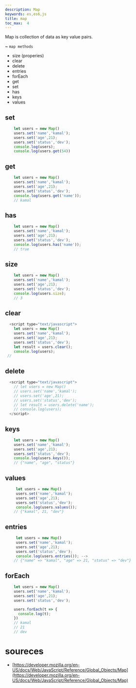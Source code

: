 ```yaml
---
description: Map
keywords: es,es6,js
title: map
toc_max:  4
---
```


Map is collection of data as key value pairs.

~ `map methods`

* size (properies)
* clear
* delete
* entries
* forEach
* get
* set
* has
* keys
* values

## set

```js
    let users = new Map()
    users.set('name','kamal');
    users.set('age',21);
    users.set('status','dev');
    console.log(users);
    console.log(users.get(54))
```

## get

```js
    let users = new Map()
    users.set('name','kamal');
    users.set('age',21);
    users.set('status','dev');
    console.log(users.get('name'));
    // kamal
```

## has

```js
    let users = new Map()
    users.set('name','kamal');
    users.set('age',21);
    users.set('status','dev');
    console.log(users.has('name'));
    // true
```

## size
```js
    let users = new Map()
    users.set('name','kamal');
    users.set('age',21);
    users.set('status','dev');
    console.log(users.size);
    // 3
```

## clear

```js
  <script type="text/javascript">
    let users = new Map()
    users.set('name','kamal');
    users.set('age',21);
    users.set('status','dev');
    let result = users.clear();
    console.log(users);
 //
```
## delete

```js
  <script type="text/javascript">
    // let users = new Map()
    // users.set('name','kamal');
    // users.set('age',21);
    // users.set('status','dev');
    // let result = users.delete('name');
    // console.log(users);
  </script>
```



## keys

```js
    let users = new Map()
    users.set('name','kamal');
    users.set('age',21);
    users.set('status','dev');
    console.log(users.keys());
    // {"name", "age", "status"}
```

## values

```js
     let users = new Map()
     users.set('name','kamal');
     users.set('age',21);
     users.set('status','dev');
     console.log(users.values());
    // {"kamal", 21, "dev"}
```

## entries

```js
     let users = new Map()
     users.set('name','kamal');
     users.set('age',21);
     users.set('status','dev');
     console.log(users.entries()); -->
    // {"name" => "kamal", "age" => 21, "status" => "dev"}
```
## forEach

```js
    let users = new Map()
    users.set('name','kamal');
    users.set('age',21);
    users.set('status','dev');

    users.forEach(t => {
      console.log(t);
    })
    // kamal
    // 21
    // dev
```

# soureces

* [https://developer.mozilla.org/en-US/docs/Web/JavaScript/Reference/Global_Objects/Map](https://developer.mozilla.org/en-US/docs/Web/JavaScript/Reference/Global_Objects/Map)
